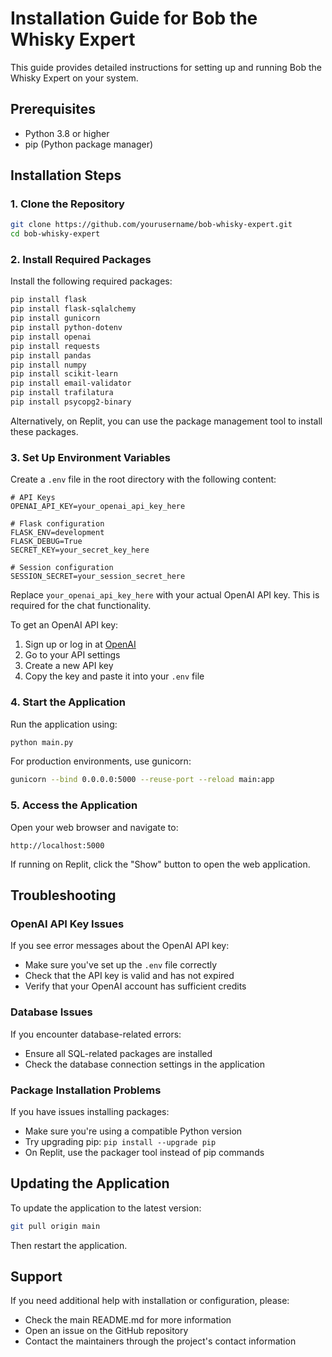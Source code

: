 # Installation Guide for Bob the Whisky Expert

This guide provides detailed instructions for setting up and running Bob the Whisky Expert on your system.

## Prerequisites

- Python 3.8 or higher
- pip (Python package manager)

## Installation Steps

### 1. Clone the Repository

```bash
git clone https://github.com/yourusername/bob-whisky-expert.git
cd bob-whisky-expert
```

### 2. Install Required Packages

Install the following required packages:

```bash
pip install flask
pip install flask-sqlalchemy
pip install gunicorn
pip install python-dotenv
pip install openai
pip install requests
pip install pandas
pip install numpy
pip install scikit-learn
pip install email-validator
pip install trafilatura
pip install psycopg2-binary
```

Alternatively, on Replit, you can use the package management tool to install these packages.

### 3. Set Up Environment Variables

Create a `.env` file in the root directory with the following content:

```plaintext
# API Keys
OPENAI_API_KEY=your_openai_api_key_here

# Flask configuration
FLASK_ENV=development
FLASK_DEBUG=True
SECRET_KEY=your_secret_key_here

# Session configuration
SESSION_SECRET=your_session_secret_here
```

Replace `your_openai_api_key_here` with your actual OpenAI API key. This is required for the chat functionality.

To get an OpenAI API key:
1. Sign up or log in at [OpenAI](https://platform.openai.com/signup)
2. Go to your API settings
3. Create a new API key
4. Copy the key and paste it into your `.env` file

### 4. Start the Application

Run the application using:

```bash
python main.py
```

For production environments, use gunicorn:

```bash
gunicorn --bind 0.0.0.0:5000 --reuse-port --reload main:app
```

### 5. Access the Application

Open your web browser and navigate to:
```
http://localhost:5000
```

If running on Replit, click the "Show" button to open the web application.

## Troubleshooting

### OpenAI API Key Issues

If you see error messages about the OpenAI API key:
- Make sure you've set up the `.env` file correctly
- Check that the API key is valid and has not expired
- Verify that your OpenAI account has sufficient credits

### Database Issues

If you encounter database-related errors:
- Ensure all SQL-related packages are installed
- Check the database connection settings in the application

### Package Installation Problems

If you have issues installing packages:
- Make sure you're using a compatible Python version
- Try upgrading pip: `pip install --upgrade pip`
- On Replit, use the packager tool instead of pip commands

## Updating the Application

To update the application to the latest version:

```bash
git pull origin main
```

Then restart the application.

## Support

If you need additional help with installation or configuration, please:
- Check the main README.md for more information
- Open an issue on the GitHub repository
- Contact the maintainers through the project's contact information